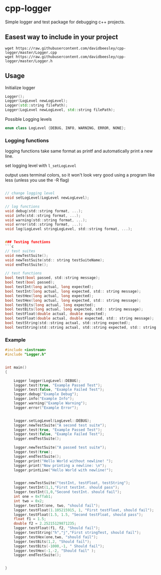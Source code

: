 # cpp-logger
Simple logger and test package for debugging c++ projects.

## Easest way to include in your project
```
wget https://raw.githubusercontent.com/davidbeesley/cpp-logger/master/Logger.cpp
wget https://raw.githubusercontent.com/davidbeesley/cpp-logger/master/Logger.h
```
## Usage
Initialize logger

```cpp
Logger();
Logger(LogLevel newLogLevel);
Logger(std::string filePath);
Logger(LogLevel newLogLevel, std::string filePath);
```

Possible Logging levels
```cpp
enum class LogLevel {DEBUG, INFO, WARNING, ERROR, NONE};
```


### Logging functions
logging functions take same format as printf and automatically print a new line.

set logging level with `l_setLogLevel`

output uses terminal colors, so it won't look very good using a program like less (unless you use the -R flag)
```c

// change logging level
void setLogLevel(LogLevel newLogLevel);

// log functions
void debug(std::string format, ...);
void info(std::string format, ...);
void warning(std::string format, ...);
void error(std::string format, ...);
void log(LogLevel stringLogLevel, std::string format, ...);


### Testing functions
```c
// test suites
void newTestSuite();
void newTestSuite(std:: string testSuiteName);
void endTestSuite();

// test functions
bool test(bool passed, std::string message);
bool test(bool passed);
bool testInt(long actual, long expected);
bool testInt(long actual, long expected, std:: string message);
bool testHex(long actual, long expected);
bool testHex(long actual, long expected, std:: string message);
bool testBits(long actual, long expected);
bool testBits(long actual, long expected, std:: string message);
bool testFloat(double actual, double expected);
bool testFloat(double actual, double expected, std:: string message);
bool testString(std::string actual, std::string expected);
bool testString(std::string actual, std::string expected, std:: string message);
```

### Example
```cpp
#include <iostream>
#include "Logger.h"


int main()
{

	Logger logger(LogLevel::DEBUG);
	logger.test(true, "Example Passed Test");
	logger.test(false, "Example Failed Test");
	logger.debug("Example Debug");
	logger.info("Example Info");
	logger.warning("Example Warning");
	logger.error("Example Error");


	logger.setLogLevel(LogLevel::DEBUG);
	logger.newTestSuite("A second test suite");
	logger.test(true, "Example Passed Test");
	logger.test(false, "Example Failed Test");
	logger.endTestSuite();

	logger.newTestSuite("A passed test suite");
	logger.test(true);
	logger.endTestSuite();
	logger.print("Hello World without newline! ");
    logger.print("Now printing a newline: \n");
	logger.printLine("Hello World with newline!");


	logger.newTestSuite("testInt, testFloat, testString");
	logger.testInt(1,1,"First testInt. should pass");
	logger.testInt(1,0,"Second testInt. should fail");
	int one = 0xffab1;
	int two = 0x2;
	logger.testInt(one, two, "should fail");
	logger.testFloat(1.105215915, 1, "First testFloat, should fail");
	logger.testFloat(1.5, 1.5, "Second testFloat, should pass");
	float f1 = 1.5;
	double f2 = 2.25215129871235;
	logger.testFloat(f1, f2, "Should fail");
	logger.testString("h","j","First stringTest, should fail");
	logger.testHex(one,two, "should fail");
	logger.testBits(1,2, "Should fail");
	logger.testBits(-1000,-1, " Should fail");
	logger.testHex(-1,-2, "Should fail" );
	logger.endTestSuite();


}
```
